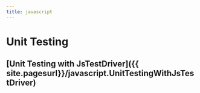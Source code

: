 ```yaml
---
title: javascript
---
```

# Unit Testing
## [Unit Testing with JsTestDriver]({{ site.pagesurl}}/javascript.UnitTestingWithJsTestDriver)